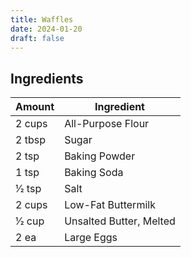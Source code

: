 ```yaml
---
title: Waffles
date: 2024-01-20
draft: false
---
```


## Ingredients

| Amount  | Ingredient              |
|---------|-------------------------|
| 2 cups  | All-Purpose Flour       |
| 2 tbsp  | Sugar                   |
| 2 tsp   | Baking Powder           |
| 1 tsp   | Baking Soda             |
| 1⁄2 tsp | Salt                    |
| 2 cups  | Low-Fat Buttermilk      |
| 1⁄2 cup | Unsalted Butter, Melted |
| 2 ea    | Large Eggs              |

